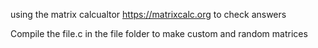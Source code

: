 using the matrix calcualtor https://matrixcalc.org to check answers

Compile the file.c in the file folder to make custom and random matrices
